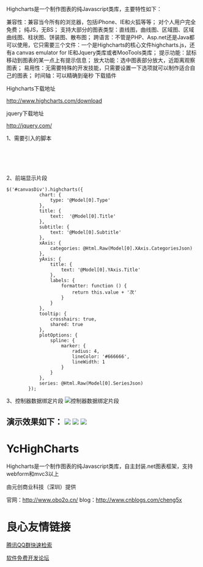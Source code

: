 Highcharts是一个制作图表的纯Javascript类库，主要特性如下：

兼容性：兼容当今所有的浏览器，包括iPhone、IE和火狐等等；
对个人用户完全免费；
纯JS，无BS；
支持大部分的图表类型：直线图，曲线图、区域图、区域曲线图、柱状图、饼装图、散布图；
跨语言：不管是PHP、Asp.net还是Java都可以使用，它只需要三个文件：一个是Highcharts的核心文件highcharts.js，还有a canvas emulator for IE和Jquery类库或者MooTools类库；
提示功能：鼠标移动到图表的某一点上有提示信息；
放大功能：选中图表部分放大，近距离观察图表；
易用性：无需要特殊的开发技能，只需要设置一下选项就可以制作适合自己的图表；
时间轴：可以精确到毫秒
下载插件

Highcharts下载地址

http://www.highcharts.com/download

jquery下载地址

http://jquery.com/

1、需要引入的脚本
```
  
  
  
  
```
2、前端显示片段
```
$('#canvasDiv').highcharts({
            chart: {
                type: '@Model[0].Type'
            },
            title: {
                text:  '@Model[0].Title'
            },
            subtitle: {
                text: '@Model[0].Subtitle'
            },
            xAxis: {
                categories: @Html.Raw(Model[0].XAxis.CategoriesJson)
            },
            yAxis: {
                title: {
                    text: '@Model[0].YAxis.Title'
                },
                labels: {
                    formatter: function () {
                        return this.value + '次'
                    }
                }
            },
            tooltip: {
                crosshairs: true,
                shared: true
            },
            plotOptions: {
                spline: {
                    marker: {
                        radius: 4,
                        lineColor: '#666666',
                        lineWidth: 1
                    }
                }
            },
            series: @Html.Raw(Model[0].SeriesJson)
        });
```
3、控制器数据绑定片段
![](http://git.oschina.net/uploads/images/2015/0811/110236_561a282c_91726.png "控制器数据绑定片段")

演示效果如下：
![](http://git.oschina.net/uploads/images/2015/0811/110438_328319a7_91726.png "")
![](http://git.oschina.net/uploads/images/2015/0811/110458_8807917e_91726.png "")
![](http://git.oschina.net/uploads/images/2015/0811/110511_45c03b46_91726.png "")
----------------------------------------------------------------------------------
# YcHighCharts
Highcharts是一个制作图表的纯Javascript类库，自主封装.net图表框架，支持webform和mvc3以上

由元创商业科技（深圳）提供

官网：http://www.obo2o.cn/
blog：http://www.cnblogs.com/cheng5x

 # 良心友情链接

[腾讯QQ群快速检索](http://u.720life.cn/s/8cf73f7c)

[软件免费开发论坛](http://u.720life.cn/s/bbb01dc0)